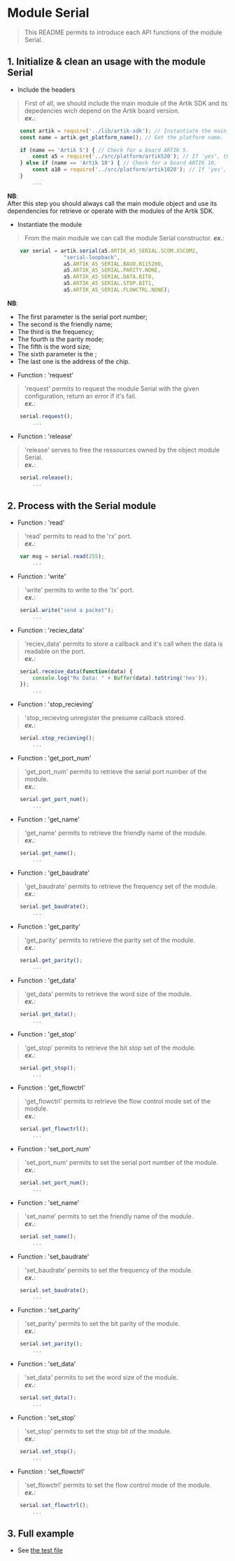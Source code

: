# Module Serial
   > This README permits to introduce each API functions of the module Serial.

## 1. Initialize & clean an usage with the module Serial
   * Include the headers
   > First of all, we should include the main module of the Artik SDK and its depedencies wich depend on the Artik board version.  
   > **_ex\._**:  

```javascript
	const artik = require('../lib/artik-sdk'); // Instantiate the main module object for accessing to the Artik SDK.  
	const name = artik.get_platform_name(); // Get the platform name.  

	if (name == 'Artik 5') { // Check for a board ARTIK 5.  
		const a5 = require('../src/platform/artik520'); // If 'yes', then instantiate the platform depedencies.  
	} else if (name == 'Artik 10') { // Check for a board ARTIK 10.  
		const a10 = require('../src/platform/artik1020'); // If 'yes', then instantiate the platform depedencies.  
	}
		...
```
 __NB__:  
   After this step you should always call the main module object and use its dependencies for retrieve or operate with the modules of the Artik SDK.    
   
   * Instantiate the module
   > From the main module we can call the module Serial constructor.
   > **_ex\._**:  

```javascript
	var serial = artik.serial(a5.ARTIK_A5_SERIAL.SCOM.XSCOM2,
				  "serial-loopback",
				  a5.ARTIK_A5_SERIAL.BAUD.B115200,
				  a5.ARTIK_A5_SERIAL.PARITY.NONE,
				  a5.ARTIK_A5_SERIAL.DATA.BIT8,
				  a5.ARTIK_A5_SERIAL.STOP.BIT1,
				  a5.ARTIK_A5_SERIAL.FLOWCTRL.NONE);

```
 __NB__:  
   - The first parameter is the serial port number;  
   - The second is the friendly name;  
   - The third is the frequency;  
   - The fourth is the parity mode;  
   - The fifth is the word size;  
   - The sixth parameter is the ;  
   - The last one is the address of the chip.  

   * Function : 'request'
   > 'request' permits to request the module Serial with the given configuration, return an error if it's fail.  
   > **_ex\._**:  

```javascript
	serial.request();
		...
```

   * Function : 'release'
   > 'release' serves to free the ressources owned by the object module Serial.  
   > **_ex\._**:  

```javascript
	serial.release();
		...
```

## 2. Process with the Serial module
   * Function : 'read'
   > 'read' permits to read to the 'rx' port.  
   > **_ex\._**:  

```javascript
	var msg = serial.read(255);
		...
```

   * Function : 'write'
   > 'write' permits to write to the 'tx' port.  
   > **_ex\._**:  

```javascript
	serial.write("send a packet");
		...
```

   * Function : 'reciev_data'
   > 'reciev_data' permits to store a callback and it's call when the data is readable on the port.  
   > **_ex\._**:  

```javascript
	serial.receive_data(function(data) {
		console.log("Rx Data: " + Buffer(data).toString('hex'));
	});
		...
```

   * Function : 'stop_recieving'
   >  'stop_recieving unregister the presume callback stored.  
   > **_ex\._**:  

```javascript
	serial.stop_recieving();
		...
```

   * Function : 'get_port_num'
   > 'get_port_num' permits to retrieve the serial port number of the module.  
   > **_ex\._**:  

```javascript
	serial.get_port_num();
		...
```

   * Function : 'get_name'
   > 'get_name' permits to retrieve the friendly name of the module.  
   > **_ex\._**:  

```javascript
	serial.get_name();
		...
```

   * Function : 'get_baudrate'
   > 'get_baudrate' permits to retrieve the frequency set of the module.  
   > **_ex\._**:  

```javascript
	serial.get_baudrate();
		...
```

   * Function : 'get_parity'
   > 'get_parity' permits to retrieve the parity set of the module.  
   > **_ex\._**:  

```javascript
	serial.get_parity();
		...
```

   * Function : 'get_data'
   > 'get_data' permits to retrieve the word size of the module.  
   > **_ex\._**:  

```javascript
	serial.get_data();
		...
```

   * Function : 'get_stop'
   > 'get_stop' permits to retrieve the bit stop set of the module.  
   > **_ex\._**:  

```javascript
	serial.get_stop();
		...
```

   * Function : 'get_flowctrl'
   > 'get_flowctrl' permits to retrieve the flow control mode set of the module.  
   > **_ex\._**:  

```javascript
	serial.get_flowctrl();
		...
```

   * Function : 'set_port_num'
   > 'set_port_num' permits to set the serial port number of the module.  
   > **_ex\._**:  

```javascript
	serial.set_port_num();
		...
```

   * Function : 'set_name'
   > 'set_name' permits to set the friendly name of the module.  
   > **_ex\._**:  

```javascript
	serial.set_name();
		...
```

   * Function : 'set_baudrate'
   > 'set_baudrate' permits to set the frequency of the module.  
   > **_ex\._**:  

```javascript
	serial.set_baudrate();
		...
```

   * Function : 'set_parity'
   > 'set_parity' permits to set the bit parity of the module.  
   > **_ex\._**:  

```javascript
	serial.set_parity();
		...
```

   * Function : 'set_data'
   > 'set_data' permits to set the word size of the module.  
   > **_ex\._**:  

```javascript
	serial.set_data();
		...
```

   * Function : 'set_stop'
   > 'set_stop' permits to set the stop bit of the module.  
   > **_ex\._**:  

```javascript
	serial.set_stop();
		...
```

   * Function : 'set_flowctrl'
   > 'set_flowctrl' permits to set the flow control mode of the module.  
   > **_ex\._**:  

```javascript
	serial.set_flowctrl();
		...
```

## 3. Full example

   * See [the test file](/test/serial-test.js)
